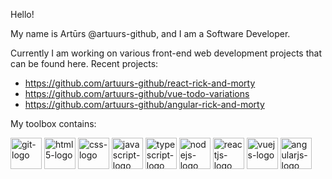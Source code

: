 Hello!

My name is Artūrs @artuurs-github, and I am a Software Developer.

Currently I am working on various front-end web development projects that can be found here. Recent projects:
- https://github.com/artuurs-github/react-rick-and-morty
- https://github.com/artuurs-github/vue-todo-variations
- https://github.com/artuurs-github/angular-rick-and-morty

My toolbox contains:

<img src="https://cdn.worldvectorlogo.com/logos/git-icon.svg" alt="git-logo" width="50" height="50"/> <img src="https://cdn.worldvectorlogo.com/logos/html-1.svg" alt="html5-logo" width="50" height="50"/> <img src="https://cdn.worldvectorlogo.com/logos/css-3.svg" alt="css-logo" width="50" height="50"/> <img src="https://cdn.worldvectorlogo.com/logos/logo-javascript.svg" alt="javascript-logo" width="50" height="50"/> <img src="https://cdn.worldvectorlogo.com/logos/typescript.svg" alt="typescript-logo" width="50" height="50"/> <img src="https://cdn.worldvectorlogo.com/logos/nodejs-icon.svg" alt="nodejs-logo" width="50" height="50"/> <img src="https://cdn.worldvectorlogo.com/logos/react-2.svg" alt="reactjs-logo" width="50" height="50"/> <img src="https://cdn.worldvectorlogo.com/logos/vue-js-1.svg" alt="vuejs-logo" width="50" height="50"/> <img src="https://cdn.worldvectorlogo.com/logos/angular-icon-1.svg" alt="angularjs-logo" width="50" height="50"/>
